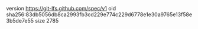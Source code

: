 version https://git-lfs.github.com/spec/v1
oid sha256:83db5056db8ca2993fb3cd229e774c229d6778e1e30a9765e13f58e3b5de7e55
size 2785
